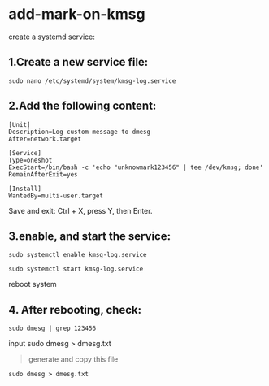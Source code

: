 # add-mark-on-kmsg

create a systemd service:

## 1.Create a new service file:
```
sudo nano /etc/systemd/system/kmsg-log.service
```

## 2.Add the following content:
```
[Unit]
Description=Log custom message to dmesg
After=network.target

[Service]
Type=oneshot
ExecStart=/bin/bash -c 'echo "unknowmark123456" | tee /dev/kmsg; done'
RemainAfterExit=yes

[Install]
WantedBy=multi-user.target
```
Save and exit: Ctrl + X, press Y, then Enter.
## 3.enable, and start the service:
``` 
sudo systemctl enable kmsg-log.service
```

```
sudo systemctl start kmsg-log.service
```
reboot system

## 4. After rebooting, check:
```
sudo dmesg | grep 123456
```
input sudo dmesg > dmesg.txt
>generate and copy this file
```
sudo dmesg > dmesg.txt
```
